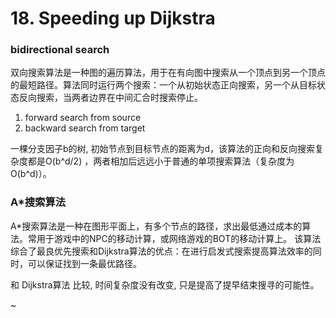# 18. Speeding up Dijkstra

### bidirectional search
双向搜索算法是一种图的遍历算法，用于在有向图中搜索从一个顶点到另一个顶点的最短路径。算法同时运行两个搜索：一个从初始状态正向搜索，另一个从目标状态反向搜索，当两者边界在中间汇合时搜索停止。

1. forward search from source
2. backward search from target

一棵分支因子b的树, 初始节点到目标节点的距离为d，该算法的正向和反向搜索复杂度都是O(b^d/2) ，两者相加后远远小于普通的单项搜索算法（复杂度为O(b^d)）。

### A*搜索算法

A*搜索算法是一种在图形平面上，有多个节点的路径，求出最低通过成本的算法。常用于游戏中的NPC的移动计算，或网络游戏的BOT的移动计算上。 该算法综合了最良优先搜索和Dijkstra算法的优点：在进行启发式搜索提高算法效率的同时，可以保证找到一条最优路径。

和 Dijkstra算法 比较, 时间复杂度没有改变, 只是提高了提早结束搜寻的可能性。

~[](~@assets/50/a_star.png)

